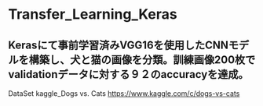 # Transfer_Learning_Keras

## Kerasにて事前学習済みVGG16を使用したCNNモデルを構築し、犬と猫の画像を分類。訓練画像200枚でvalidationデータに対する９２のaccuracyを達成。

DataSet
kaggle_Dogs vs. Cats
https://www.kaggle.com/c/dogs-vs-cats
